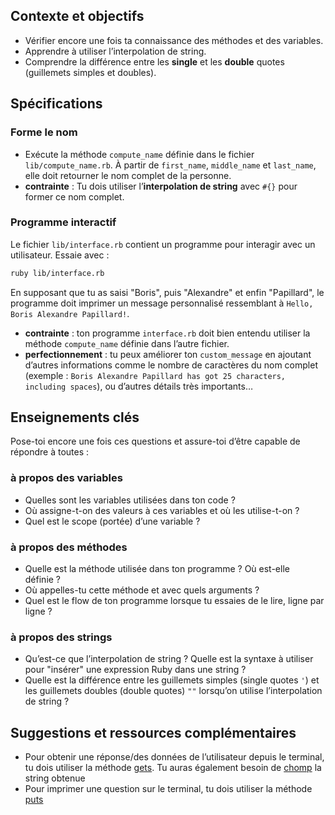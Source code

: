 ## Contexte et objectifs

- Vérifier encore une fois ta connaissance des méthodes et des variables.
- Apprendre à utiliser l’interpolation de string.
- Comprendre la différence entre les **single** et les **double** quotes (guillemets simples et doubles).

## Spécifications

### Forme le nom

- Exécute la méthode `compute_name` définie dans le fichier `lib/compute_name.rb`. À partir de `first_name`, `middle_name` et `last_name`, elle doit retourner le nom complet de la personne.
- **contrainte** : Tu dois utiliser l’**interpolation de string** avec `#{}` pour former ce nom complet.

### Programme interactif

Le fichier `lib/interface.rb` contient un programme pour interagir avec un utilisateur. Essaie avec :

```bash
ruby lib/interface.rb
```

En supposant que tu as saisi "Boris", puis "Alexandre" et enfin "Papillard", le programme doit imprimer un message personnalisé ressemblant à `Hello, Boris Alexandre Papillard!`.

- **contrainte** : ton programme `interface.rb` doit bien entendu utiliser la méthode `compute_name` définie dans l’autre fichier.
- **perfectionnement** : tu peux améliorer ton `custom_message` en ajoutant d’autres informations comme le nombre de caractères du nom complet (exemple : `Boris Alexandre Papillard has got 25 characters, including spaces`), ou d’autres détails très importants…

## Enseignements clés

Pose-toi encore une fois ces questions et assure-toi d’être capable de répondre à toutes :

### à propos des variables

- Quelles sont les variables utilisées dans ton code ?
- Où assigne-t-on des valeurs à ces variables et où les utilise-t-on ?
- Quel est le scope (portée) d’une variable ?

### à propos des méthodes

- Quelle est la méthode utilisée dans ton programme ? Où est-elle définie ?
- Où appelles-tu cette méthode et avec quels arguments ?
- Quel est le flow de ton programme lorsque tu essaies de le lire, ligne par ligne ?

### à propos des strings

- Qu’est-ce que l’interpolation de string ? Quelle est la syntaxe à utiliser pour "insérer" une expression Ruby dans une string ?
- Quelle est la différence entre les guillemets simples (single quotes `'`) et les guillemets doubles (double quotes) `""` lorsqu’on utilise l’interpolation de string ?

## Suggestions et ressources complémentaires

- Pour obtenir une réponse/des données de l’utilisateur depuis le terminal, tu dois utiliser la méthode [gets](http://www.ruby-doc.org/docs/Tutorial/part_02/user_input.html). Tu auras également besoin de [chomp](https://ruby-doc.org/core-2.5.3/String.html#method-i-chomp) la string obtenue
- Pour imprimer une question sur le terminal, tu dois utiliser la méthode [puts](http://www.ruby-doc.org/core-2.5.3/IO.html#method-i-puts)

